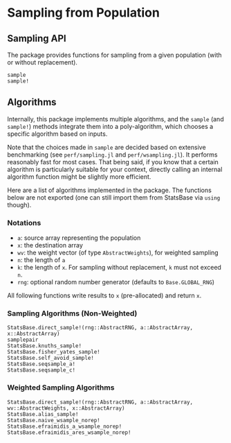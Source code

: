 # Sampling from Population

## Sampling API

The package provides functions for sampling from a given population (with or without replacement).

```@docs
sample
sample!
```

## Algorithms

Internally, this package implements multiple algorithms, and the `sample` (and `sample!`)
methods integrate them into a poly-algorithm, which chooses a specific algorithm based
on inputs.

Note that the choices made in `sample` are decided based on extensive benchmarking
(see `perf/sampling.jl` and `perf/wsampling.jl`). It performs reasonably fast for most cases.
That being said, if you know that a certain algorithm is particularly suitable for your context,
directly calling an internal algorithm function might be slightly more efficient.

Here are a list of algorithms implemented in the package. The functions below are not exported
(one can still import them from StatsBase via `using` though).

### Notations

- `a`: source array representing the population
- `x`: the destination array
- `wv`: the weight vector (of type `AbstractWeights`), for weighted sampling
- `n`: the length of `a`
- `k`: the length of `x`. For sampling without replacement, `k` must not exceed `n`.
- `rng`: optional random number generator (defaults to `Base.GLOBAL_RNG`)

All following functions write results to `x` (pre-allocated) and return `x`.


### Sampling Algorithms (Non-Weighted)

```@docs
StatsBase.direct_sample!(rng::AbstractRNG, a::AbstractArray, x::AbstractArray)
samplepair
StatsBase.knuths_sample!
StatsBase.fisher_yates_sample!
StatsBase.self_avoid_sample!
StatsBase.seqsample_a!
StatsBase.seqsample_c!
```

### Weighted Sampling Algorithms

```@docs
StatsBase.direct_sample!(rng::AbstractRNG, a::AbstractArray, wv::AbstractWeights, x::AbstractArray)
StatsBase.alias_sample!
StatsBase.naive_wsample_norep!
StatsBase.efraimidis_a_wsample_norep!
StatsBase.efraimidis_ares_wsample_norep!
```
